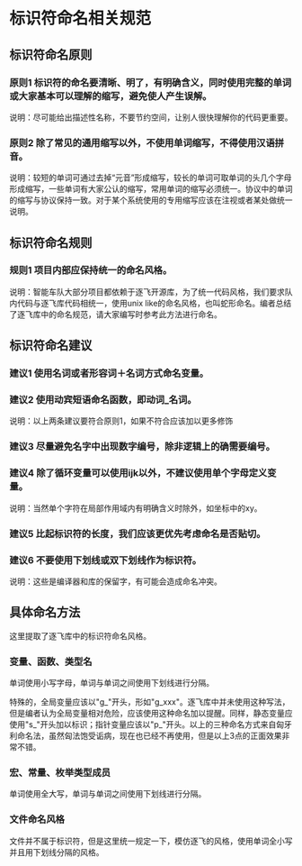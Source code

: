 # 标识符命名相关规范  

## 标识符命名原则  

### 原则1 标识符的命名要清晰、明了，有明确含义，同时使用完整的单词或大家基本可以理解的缩写，避免使人产生误解。

说明：尽可能给出描述性名称，不要节约空间，让别人很快理解你的代码更重要。

### 原则2 除了常见的通用缩写以外，不使用单词缩写，不得使用汉语拼音。

说明：较短的单词可通过去掉“元音”形成缩写，较长的单词可取单词的头几个字母形成缩写，一些单词有大家公认的缩写，常用单词的缩写必须统一。协议中的单词的缩写与协议保持一致。对于某个系统使用的专用缩写应该在注视或者某处做统一说明。

## 标识符命名规则

### 规则1 项目内部应保持统一的命名风格。

说明：智能车队大部分项目都依赖于逐飞开源库，为了统一代码风格，我们要求队内代码与逐飞库代码相统一，使用unix like的命名风格，也叫蛇形命名。编者总结了逐飞库中的命名规范，请大家编写时参考此方法进行命名。

## 标识符命名建议

### 建议1 使用名词或者形容词＋名词方式命名变量。

### 建议2 使用动宾短语命名函数，即动词_名词。

说明：以上两条建议要符合原则1，如果不符合应该加以更多修饰

### 建议3 尽量避免名字中出现数字编号，除非逻辑上的确需要编号。

### 建议4 除了循环变量可以使用ijk以外，不建议使用单个字母定义变量。

说明：当然单个字符在局部作用域内有明确含义时除外，如坐标中的xy。

### 建议5 比起标识符的长度，我们应该更优先考虑命名是否贴切。

### 建议6 不要使用下划线或双下划线作为标识符。

说明：这些是编译器和库的保留字，有可能会造成命名冲突。

## 具体命名方法 

这里提取了逐飞库中的标识符命名风格。

### 变量、函数、类型名

单词使用小写字母，单词与单词之间使用下划线进行分隔。  

特殊的，全局变量应该以"g_"开头，形如"g_xxx"。逐飞库中并未使用这种写法，但是编者认为全局变量相对危险，应该使用这种命名加以提醒。同样，静态变量应使用"s_"开头加以标识；指针变量应该以"p_"开头。以上的三种命名方式来自匈牙利命名法，虽然匈法饱受诟病，现在也已经不再使用，但是以上3点的正面效果非常不错。  

### 宏、常量、枚举类型成员

单词使用全大写，单词与单词之间使用下划线进行分隔。

### 文件命名风格

文件并不属于标识符，但是这里统一规定一下，模仿逐飞的风格，使用单词全小写并且用下划线分隔的风格。
